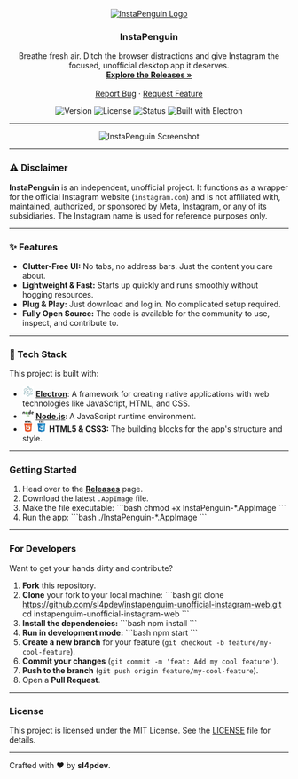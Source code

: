 <p align="center">
  <a href="https://github.com/sl4pdev/instapenguim-unofficial-instagram-web">
    <img src="https://i.imgur.com/Th46CJq.png" alt="InstaPenguin Logo" width="150">
  </a>
  <h3 align="center">InstaPenguin</h3>
  <p align="center">
    Breathe fresh air. Ditch the browser distractions and give Instagram the focused, unofficial desktop app it deserves.
    <br>
    <a href="https://github.com/sl4apdev/instapenguim-unofficial-instagram-web/releases/tag/v1.0.0"><strong>Explore the Releases »</strong></a>
    <br>
    <br>
    <a href="https://github.com/sl4pdev/instapenguim-unofficial-instagram-web/issues">Report Bug</a>
    ·
    <a href="https://github.com/sl4pdev/instapenguim-unofficial-instagram-web/pulls">Request Feature</a>
  </p>
</p>

<p align="center">
  <img src="https://img.shields.io/badge/version-1.0.0-blue" alt="Version">
  <img src="https://img.shields.io/badge/license-MIT-green" alt="License">
  <img src="https://img.shields.io/badge/status-active-brightgreen" alt="Status">
  <img src="https://img.shields.io/badge/built%20with-Electron-blueviolet" alt="Built with Electron">
</p>

---

<p align="center">
  <img src="https://i.imgur.com/Wx3UXmB.png" alt="InstaPenguin Screenshot">
</p>

---

### ⚠️ Disclaimer

**InstaPenguin** is an independent, unofficial project. It functions as a wrapper for the official Instagram website (`instagram.com`) and is not affiliated with, maintained, authorized, or sponsored by Meta, Instagram, or any of its subsidiaries. The Instagram name is used for reference purposes only.

---

### ✨ Features

* **Clutter-Free UI:** No tabs, no address bars. Just the content you care about.
* **Lightweight & Fast:** Starts up quickly and runs smoothly without hogging resources.
* **Plug & Play:** Just download and log in. No complicated setup required.
* **Fully Open Source:** The code is available for the community to use, inspect, and contribute to.

---

### 🚀 Tech Stack

This project is built with:

* <img src="https://raw.githubusercontent.com/devicons/devicon/master/icons/electron/electron-original.svg" alt="Electron" width="20" height="20"> [**Electron**](https://www.electronjs.org/): A framework for creating native applications with web technologies like JavaScript, HTML, and CSS.
* <img src="https://raw.githubusercontent.com/devicons/devicon/master/icons/nodejs/nodejs-original-wordmark.svg" alt="Node.js" width="20" height="20"> [**Node.js**](https://nodejs.org/): A JavaScript runtime environment.
* <img src="https://raw.githubusercontent.com/devicons/devicon/master/icons/html5/html5-original-wordmark.svg" alt="HTML5" width="20" height="20"> <img src="https://raw.githubusercontent.com/devicons/devicon/master/icons/css3/css3-original-wordmark.svg" alt="CSS3" width="20" height="20"> **HTML5 & CSS3:** The building blocks for the app's structure and style.

---

### Getting Started

1.  Head over to the [**Releases**](https://github.com/sl4pdev/instapenguim-unofficial-instagram-web/releases) page.
2.  Download the latest `.AppImage` file.
3.  Make the file executable:
    \`\`\`bash
    chmod +x InstaPenguin-*.AppImage
    \`\`\`
4.  Run the app:
    \`\`\`bash
    ./InstaPenguin-*.AppImage
    \`\`\`

---

### For Developers

Want to get your hands dirty and contribute?

1.  **Fork** this repository.
2.  **Clone** your fork to your local machine:
    \`\`\`bash
    git clone https://github.com/sl4pdev/instapenguim-unofficial-instagram-web.git
    cd instapenguim-unofficial-instagram-web
    \`\`\`
3.  **Install the dependencies:**
    \`\`\`bash
    npm install
    \`\`\`
4.  **Run in development mode:**
    \`\`\`bash
    npm start
    \`\`\`
5.  **Create a new branch** for your feature (`git checkout -b feature/my-cool-feature`).
6.  **Commit your changes** (`git commit -m 'feat: Add my cool feature'`).
7.  **Push to the branch** (`git push origin feature/my-cool-feature`).
8.  Open a **Pull Request**.

---

### License

This project is licensed under the MIT License. See the [LICENSE](LICENSE) file for details.

---

Crafted with ❤️ by **sl4pdev**.
